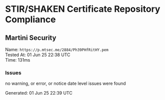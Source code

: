 # STIR/SHAKEN Certificate Repository Compliance

## Martini Security

Name: `https://p.mtsec.me/2884/Ph39PHfRitHY.pem`\
Tested At: 01 Jun 25 22:38 UTC\
Time: 131ms

### Issues

no warning, or error, or notice date level issues were found

Generated: 01 Jun 25 22:39 UTC